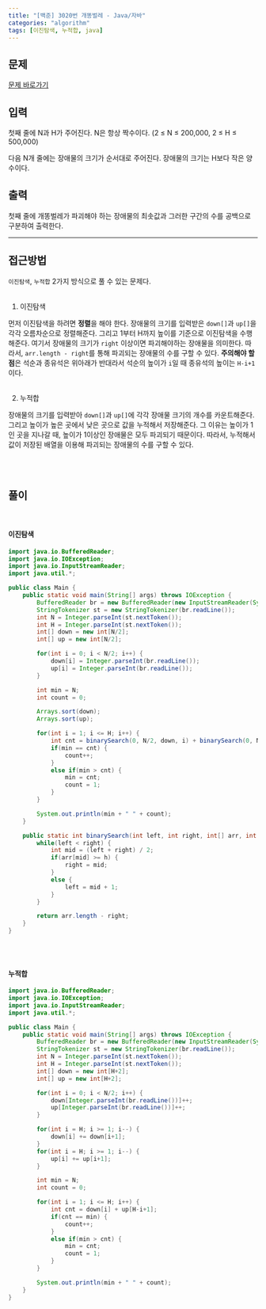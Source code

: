 ```yaml
---
title: "[백준] 3020번 개똥벌레 - Java/자바"
categories: "algorithm"
tags: [이진탐색, 누적합, java]
---
```


## 문제

[문제 바로가기](https://www.acmicpc.net/problem/3020)

## 입력

첫째 줄에 N과 H가 주어진다. N은 항상 짝수이다. (2 ≤ N ≤ 200,000, 2 ≤ H ≤ 500,000)

다음 N개 줄에는 장애물의 크기가 순서대로 주어진다. 장애물의 크기는 H보다 작은 양수이다.

## 출력

첫째 줄에 개똥벌레가 파괴해야 하는 장애물의 최솟값과 그러한 구간의 수를 공백으로 구분하여 출력한다.



---



## 접근방법

`이진탐색`, `누적합` 2가지 방식으로 풀 수 있는 문제다. <br><br>

1. 이진탐색<br>

먼저 이진탐색을 하려면 **정렬**을 해야 한다. 장애물의 크기를 입력받은 `down[]`과 `up[]`을 각각 오름차순으로 정렬해준다. 그리고 1부터 H까지 높이를 기준으로 이진탐색을 수행해준다. 여기서 장애물의 크기가 `right`  이상이면 파괴해야하는 장애물을 의미한다.  따라서, `arr.length - right`를 통해 파괴되는 장애물의 수를 구할 수 있다. **주의해야 할 점**은 석순과 종유석은 위아래가 반대라서 석순의 높이가 `i`일 때 종유석의 높이는 `H-i+1` 이다. <br><br>

2. 누적합

장애물의 크기를 입력받아 `down[]`과 `up[]`에 각각 장애물 크기의 개수를 카운트해준다. 그리고 높이가 높은 곳에서 낮은 곳으로 값을 누적해서 저장해준다. 그 이유는 높이가 1인 곳을 지나갈 때, 높이가 1이상인 장애물은 모두 파괴되기 때문이다. 따라서, 누적해서 값이 저장된 배열을 이용해 파괴되는 장애물의 수를 구할 수 있다.

<br><br>

## 풀이

<br>

#### 이진탐색

```java
import java.io.BufferedReader;
import java.io.IOException;
import java.io.InputStreamReader;
import java.util.*;

public class Main {
    public static void main(String[] args) throws IOException {
        BufferedReader br = new BufferedReader(new InputStreamReader(System.in));
        StringTokenizer st = new StringTokenizer(br.readLine());
        int N = Integer.parseInt(st.nextToken());
        int H = Integer.parseInt(st.nextToken());
        int[] down = new int[N/2];
        int[] up = new int[N/2];

        for(int i = 0; i < N/2; i++) {
            down[i] = Integer.parseInt(br.readLine());
            up[i] = Integer.parseInt(br.readLine());
        }

        int min = N;
        int count = 0;

        Arrays.sort(down);
        Arrays.sort(up);

        for(int i = 1; i <= H; i++) {
            int cnt = binarySearch(0, N/2, down, i) + binarySearch(0, N/2, up, H-i+1);
            if(min == cnt) {
                count++;
            }
            else if(min > cnt) {
                min = cnt;
                count = 1;
            }
        }

        System.out.println(min + " " + count);
    }

    public static int binarySearch(int left, int right, int[] arr, int h) {
        while(left < right) {
            int mid = (left + right) / 2;
            if(arr[mid] >= h) {
                right = mid;
            }
            else {
                left = mid + 1;
            }
        }

        return arr.length - right;
    }
}
```

<br><br>

#### 누적합

```java
import java.io.BufferedReader;
import java.io.IOException;
import java.io.InputStreamReader;
import java.util.*;

public class Main {
    public static void main(String[] args) throws IOException {
        BufferedReader br = new BufferedReader(new InputStreamReader(System.in));
        StringTokenizer st = new StringTokenizer(br.readLine());
        int N = Integer.parseInt(st.nextToken());
        int H = Integer.parseInt(st.nextToken());
        int[] down = new int[H+2];
        int[] up = new int[H+2];

        for(int i = 0; i < N/2; i++) {
            down[Integer.parseInt(br.readLine())]++;
            up[Integer.parseInt(br.readLine())]++;
        }

        for(int i = H; i >= 1; i--) {
            down[i] += down[i+1];
        }
        for(int i = H; i >= 1; i--) {
            up[i] += up[i+1];
        }

        int min = N;
        int count = 0;

        for(int i = 1; i <= H; i++) {
            int cnt = down[i] + up[H-i+1];
            if(cnt == min) {
                count++;
            }
            else if(min > cnt) {
                min = cnt;
                count = 1;
            }
        }

        System.out.println(min + " " + count);
    }
}
```

